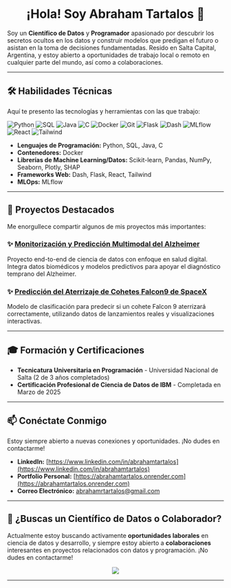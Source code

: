 <div align="center">
  <h1>¡Hola! Soy Abraham Tartalos 👋</h1>
</div>

Soy un **Científico de Datos** y **Programador** apasionado por descubrir los secretos ocultos en los datos y construir modelos que predigan el futuro o asistan en la toma de decisiones fundamentadas. Resido en Salta Capital, Argentina, y estoy abierto a oportunidades de trabajo local o remoto en cualquier parte del mundo, así como a colaboraciones.

---

## 🛠️ Habilidades Técnicas

Aquí te presento las tecnologías y herramientas con las que trabajo:

![Python](https://img.shields.io/badge/-Python-3776AB?style=flat&logo=python&logoColor=white)
![SQL](https://img.shields.io/badge/-SQL-4479A1?style=flat&logo=postgresql&logoColor=white)
![Java](https://img.shields.io/badge/-Java-007396?style=flat&logo=java&logoColor=white)
![C](https://img.shields.io/badge/-C-00599C?style=flat&logo=c&logoColor=white)
![Docker](https://img.shields.io/badge/-Docker-2496ED?style=flat&logo=docker&logoColor=white)
![Git](https://img.shields.io/badge/-Git-F05032?style=flat&logo=git&logoColor=white)
![Flask](https://img.shields.io/badge/-Flask-000000?style=flat&logo=flask&logoColor=white)
![Dash](https://img.shields.io/badge/-Dash-00354A?style=flat&logo=plotly&logoColor=white)
![MLflow](https://img.shields.io/badge/-MLflow-2C3E50?style=flat&logo=mlflow&logoColor=white)
![React](https://img.shields.io/badge/-React-61DAFB?style=flat&logo=react&logoColor=black)
![Tailwind](https://img.shields.io/badge/-Tailwind%20CSS-38B2AC?style=flat&logo=tailwind-css&logoColor=white)


* **Lenguajes de Programación:** Python, SQL, Java, C
* **Contenedores:** Docker
* **Librerías de Machine Learning/Datos:** Scikit-learn, Pandas, NumPy, Seaborn, Plotly, SHAP
* **Frameworks Web:** Dash, Flask, React, Tailwind
* **MLOps:** MLflow

---

## 🚀 Proyectos Destacados

Me enorgullece compartir algunos de mis proyectos más importantes:
### ✨ [Monitorización y Predicción Multimodal del Alzheimer](https://github.com/AbrahamTartalos/alzheimer-multimodal-monitoring)
Proyecto end-to-end de ciencia de datos con enfoque en salud digital. Integra datos biomédicos y modelos predictivos para apoyar el diagnóstico temprano del Alzheimer.


### ✨ [Predicción del Aterrizaje de Cohetes Falcon9 de SpaceX](https://github.com/AbrahamTartalos/prediccion-aterrizaje-falcon9-spacex)
Modelo de clasificación para predecir si un cohete Falcon 9 aterrizará correctamente, utilizando datos de lanzamientos reales y visualizaciones interactivas.

---

## 🎓 Formación y Certificaciones

* **Tecnicatura Universitaria en Programación** - Universidad Nacional de Salta (2 de 3 años completados)
* **Certificación Profesional de Ciencia de Datos de IBM** - Completada en Marzo de 2025

---

## 📫 Conéctate Conmigo

Estoy siempre abierto a nuevas conexiones y oportunidades. ¡No dudes en contactarme!

* **LinkedIn:** [https://www.linkedin.com/in/abrahamtartalos](https://www.linkedin.com/in/abrahamtartalos)
* **Portfolio Personal:** [https://abrahamtartalos.onrender.com](https://abrahamtartalos.onrender.com)
* **Correo Electrónico:** abrahamrtartalos@gmail.com

---

## 💼 ¿Buscas un Científico de Datos o Colaborador?

Actualmente estoy buscando activamente **oportunidades laborales** en ciencia de datos y desarrollo, y siempre estoy abierto a **colaboraciones** interesantes en proyectos relacionados con datos y programación. ¡No dudes en contactarme!

<p align="center">
  <a href="mailto:abrahamrtartalos@gmail.com">
    <img src="https://img.shields.io/badge/-Trabajemos%20juntos!-333333?style=for-the-badge&logo=Gmail&logoColor=white" />
  </a>
</p>


---

<!--
**AbrahamTartalos/AbrahamTartalos** is a ✨ _special_ ✨ repository because its `README.md` (this file) appears on your GitHub profile.

Here are some ideas to get you started:

- 🔭 I’m currently working on ...
- 🌱 I’m currently learning ...
- 👯 I’m looking to collaborate on ...
- 🤔 I’m looking for help with ...
- 💬 Ask me about ...
- 📫 How to reach me: ...
- 😄 Pronouns: ...
- ⚡ Fun fact: ...
-->
